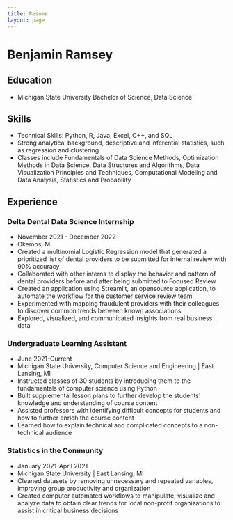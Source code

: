 ```yaml
---
title: Resume
layout: page
---
```


# Benjamin Ramsey
## Education
- Michigan State University Bachelor of Science, Data Science

## Skills
- Technical Skills: Python, R, Java, Excel, C++, and SQL
- Strong analytical background, descriptive and inferential statistics, such as regression and clustering
- Classes include Fundamentals of Data Science Methods, Optimization Methods in Data Science, Data Structures and Algorithms, Data Visualization Principles and Techniques, Computational Modeling and Data Analysis, Statistics and Probability

## Experience
### Delta Dental Data Science Internship
- November 2021 - December 2022
- Okemos, MI
- Created a multinomial Logistic Regression model that generated a prioritized list of dental providers to be submitted for internal review with 90% accuracy
- Collaborated with other interns to display the behavior and pattern of dental providers before and after being submitted to Focused Review
- Created an application using Streamlit, an opensource application, to automate the workflow for the customer service review team
- Experimented with mapping fraudulent providers with their colleagues to discover common trends between known associations
- Explored, visualized, and communicated insights from real business data

### Undergraduate Learning Assistant
- June 2021-Current
- Michigan State University, Computer Science and Engineering | East Lansing, MI
- Instructed classes of 30 students by introducing them to the fundamentals of computer science using Python
- Built supplemental lesson plans to further develop the students' knowledge and understanding of course content
- Assisted professors with identifying difficult concepts for students and how to further enrich the course content
- Learned how to explain technical and complicated concepts to a non-technical audience

### Statistics in the Community
- January 2021-April 2021
- Michigan State University | East Lansing, MI
- Cleaned datasets by removing unnecessary and repeated variables, improving group productivity and organization
- Created computer automated workflows to manipulate, visualize and analyze data to obtain clear trends for local non-profit organizations to assist in critical business decisions
